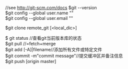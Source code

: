 //see http://git-scm.com/docs
$git --version  
$git config --global user.name ""    
$git config --global user.email ""  

$git clone remote_git [<local_dic>]

$ git status //查看git当前版本库的状态         
$git pull //=fetch+merge    
$git add [-A]|filename//添加所有文件或特定文件  
$git commit -m"commit message"//提交缓冲区并备注信息  
$git push [origin master]   
